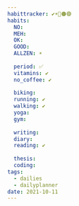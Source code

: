 ```yaml
---
habittracker: ✔️☀️🌙🟠🟣
habits: 
  NO:
  MEH:
  OK: 
  GOOD:
  ALLZEN: ☀
  
  period: ✅
  vitamins: ✔️
  no_coffee: ✔️
  
  biking: 
  running: ✔️
  walking: ✔️
  yoga:
  gym:
  
  writing:
  diary:
  reading: ✔️
  
  thesis: 
  coding:
tags:
  - dailies
  - dailyplanner
date: 2021-10-11
---
```


